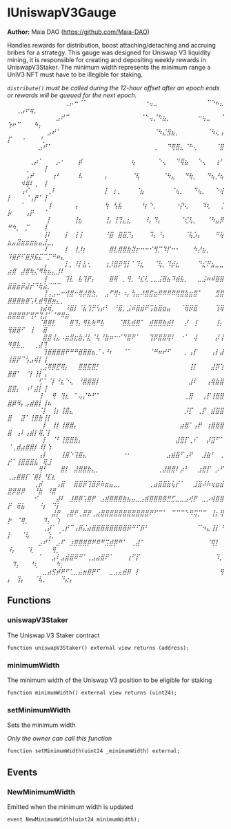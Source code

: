 # IUniswapV3Gauge

**Author:**
Maia DAO (https://github.com/Maia-DAO)

Handles rewards for distribution, boost attaching/detaching
and accruing bribes for a strategy.
This gauge was designed for Uniswap V3 liquidity mining,
it is responsible for creating and depositing weekly
rewards in UniswapV3Staker.
The minimum width represents the minimum range a UniV3 NFT
must have to be illegible for staking.

*`distribute()` must be called during the 12-hour offset after
an epoch ends or rewards will be queued for the next epoch.
⠀⠀⠀⠀⠀⠀⠀⠀⠀⠀⠀⠀⠀⢀⡤⠒⠈⠁⠀⠀⠀⠀⠀⠀⠀⠀⠀⠀⠀⠀⠀⠐⢤⣀⠀⠀⠀⠀⠀⠀⠀⠀⠀⠀⠀⠉⠑⠦⣄⠀⠀⢀⣠⠖⢶⡀⠀⠀⠀⠀⠀⠀⠀⠀⠀
⠀⠀⠀⠀⠀⠀⠀⠀⠀⠀⠀⣠⠞⠉⠀⠀⠀⠀⠀⠀⠀⠀⠀⠀⠀⠀⠀⠀⠀⠀⠈⠑⢤⡈⠳⣦⡀⠀⠀⠀⠀⠀⠀⠒⢦⣀⠀⠀⠈⢱⠖⠉⠀⠀⠀⠳⡄⠀⠀⠀⠀⠀⠀⠀
⠀⠀⠀⠀⠀⠀⠀⠀⠀⣠⠞⠁⠀⠀⠀⠀⠀⠀⠀⠀⠀⠀⠀⠀⠀⠀⠀⠀⠀⠀⠀⠀⠀⠈⠳⣌⣻⣦⡀⠀⠀⠀⠀⠀⠀⠈⠳⢄⢠⡏⠀⠀⠐⠀⠀⠀⠘⡀⠀⠀⠀⠀⠀
⠀⠀⠀⠀⠀⠀⠀⣠⠞⠁⠀⠀⠀⠀⠀⠀⠀⠀⠀⠀⠀⠀⠀⠀⠀⠀⠀⠀⠀⠀⠀⠀⠀⢀⠀⠀⠙⢿⣿⣄⠈⠓⢄⠀⠀⠀⠀⠈⣿⠀⠀⠀⠀⠀⠀⠀⠀⠀⠀⠀⠀⠀⠀
⠀⠀⠀⠀⠀⢀⡴⠁⠀⠀⠀⡠⠂⠀⠀⠀⡾⠀⠀⠀⠀⠀⠀⠀⠀⠀⠀⠀⢦⠀⠀⠀⠀⠀⠑⢄⠀⠀⠙⢿⣦⠀⠀⠑⢄⠀⠀⢰⠃⠀⠀⠀⠀⢀⠀⠀⠀⢸⠀⠀⠀⠀⠀⠀⠀
⠀⠀⠀⠀⢠⠞⠀⠀⠀⠀⢰⠃⠀⠀⠀⠀⠧⠀⠀⠀⠀⠀⡄⠀⠀⠀⠀⠀⠈⢧⠀⠀⠀⠀⠀⠈⠳⣄⠀⠀⠙⢷⡀⠀⠀⠙⢦⡘⢦⠀⠀⠀⠺⢿⠇⢀⠀⢸⠀⠀⠀⠀⠀⠀⠀
⠀⠀⠀⢠⠎⠀⠀⠀⠀⢀⠇⠀⠀⠀⠀⠀⠀⠀⠀⠀⠀⠀⡇⠀⡆⡀⠀⠀⠀⠈⣦⠀⠀⠀⠀⠀⠀⠈⢦⡀⠀⠀⠙⢦⡀⠀⠀⠑⢾⡇⠀⠀⠀⠈⢠⡟⠁⢸⠀⠀⠀⠀⠀⠀⠀
⠀⠀⠀⠁⠀⠀⠀⠀⠀⢸⠀⠀⠀⠀⠀⢠⠀⠀⠀⠀⠀⠀⢳⠀⢣⣧⠀⠀⠀⠀⠘⡆⠑⡀⠀⠀⠀⠀⠐⡝⢄⠀⠀⠀⠹⢆⠀⠀⢈⡷⠀⠀⠀⢠⡟⠀⠀⠈⠀⠀⠀⠀⠀⠀⠀
⠀⠀⠀⠀⠀⠀⠀⠀⠀⡇⠀⠀⠀⠀⠀⢸⣦⠀⠀⠀⠀⠀⢸⡄⢸⢹⣄⣆⠀⠀⠀⠸⡄⠹⡄⠀⠀⠀⠀⠈⢎⢧⡀⠀⠀⠈⠳⣤⡿⠛⠳⡀⠀⡉⠀⠀⠀⢸⠀⠀⠀⠀⠀⠀⠀
⠀⠀⠀⠀⠀⠀⠀⠀⢸⠇⠀⠀⠀⡇⠀⢸⢸⠀⠀⠀⠀⠀⠘⣿⠀⣿⣿⡙⡄⠀⠀⠀⠹⡄⠘⡄⠀⠀⠀⠀⠈⢧⡱⡄⠀⠀⠀⠛⢷⣦⣤⣽⣶⣶⣶⣦⣤⣸⣀⡀⠀⠀⠀⠀⠀
⠀⠀⠀⠀⠀⠀⠀⠀⠸⠀⠀⠀⠀⡇⠀⢸⡸⡆⠀⠀⠀⠀⠀⣿⣇⣿⣿⣷⣽⡖⠒⠒⠊⢻⡉⠹⡏⠒⠂⠀⠀⠀⠳⡜⣦⡀⠀⠀⠀⠹⣿⡟⠋⣿⡻⣯⣍⠉⡉⠛⠶⣄⠀⠀⠀
⠀⠀⠀⠀⠀⠀⠀⠀⢠⠀⠀⠀⠀⡇⡀⠸⡇⣧⢂⠀⠀⠀⢰⡸⣿⡿⢻⡇⠁⠹⣆⠀⠀⠈⢷⡀⠹⡾⣆⠀⠀⠀⠀⠙⣎⠟⣦⣀⣀⣴⣿⠀⣼⣿⢷⣌⠻⢷⣦⣄⣸⠇⠀⠀⠀
⠀⠀⠀⠀⠀⠀⠀⠀⢸⠀⠀⠀⠀⢹⣇⠀⣧⢹⡟⡄⠀⠀⠀⣿⢿⠀⡀⢻⡀⠘⣎⢇⢀⣀⣨⣿⣦⠹⣾⣧⡀⠀⠀⣀⣨⠶⠾⣿⣿⣿⣿⣶⡿⣼⡞⠙⢷⣵⡈⠉⠉⠀⠀⠀⠀
⠀⠀⠀⠀⠀⠀⠀⠀⢸⢠⣠⠤⠒⢺⣿⠒⢿⡼⣿⣳⡀⠀⣠⠋⢿⠆⠰⡄⢳⣤⠼⣿⣯⣶⠿⠿⠿⠿⢿⣿⣷⣶⣿⠁⠀⠀⠀⣻⣿⣿⣿⣿⣷⣿⢡⢇⣾⢻⣿⣶⣄⡀⠀⠀⠀
⠀⠀⠀⠀⠀⠀⠀⢰⣼⢾⡀⠀⠀⠸⣿⡇⠈⣧⢹⡛⢣⡴⠃⠀⠘⣿⡀⣨⠾⣿⣾⠟⢩⣷⣿⣶⣤⠀⠀⠈⢿⡿⣿⠀⠀⠀⠀⢹⢿⣿⣿⣿⣿⠋⢻⠏⢹⣸⠁⠈⠛⠿⣶⠀⠀
⠀⠀⠀⠀⠀⠀⠀⠈⣿⣿⣇⠀⠀⠀⣿⢹⡄⢻⣧⢷⠛⣧⠀⠀⠀⠈⣿⣧⣾⣿⠁⠀⣾⣿⣿⣷⣾⡇⠀⠀⡜⠀⢸⠀⠀⠀⠀⢸⡄⢻⣿⣿⠋⠀⢸⠀⠀⣿⠀⠀⠀⠀⠀⠀
⠀⠀⠀⠀⠀⠀⠀⠀⣿⣿⢸⣄⠠⣶⣻⣖⣷⡘⣇⠈⢧⠘⣷⠶⠒⠊⠙⣿⠟⠁⠀⠀⢹⡿⣿⣿⢿⠇⠀⠐⠁⠀⢼⠀⠀⠀⠀⡼⢸⠻⣿⣧⣀⠀⠀⢀⣼⢹⠀⠀⠀⠀⠀⠀⠀
⠀⠀⠀⠀⠀⠀⠀⠀⢹⣿⣿⣿⣿⠟⠛⠛⣿⣿⣿⣦⡈⠠⠘⠆⠀⠀⠈⠁⠀⠀⠀⠀⠈⠛⠶⠞⠋⠀⠀⠀⡀⢠⡏⠀⠀⠀⢠⡇⣼⢸⣿⡟⠉⢣⣠⢾⡇⢸⠀⠀⠀⠀⠀⠀⠀
⠀⠀⠀⠀⠀⠀⠀⢀⣨⢿⡿⣟⢿⡄⠀⠀⣿⣿⣯⣿⡃⠀⠀⠀⠀⠀⠀⠀⠀⠀⠀⠀⠀⠀⠀⠀⠀⠀⠀⠀⠀⢸⡇⠀⠀⠀⣼⡿⢱⣿⣿⠁⠀⠈⡇⢸⡇⢠⠀⠀⠀⠀⠀⠀⠀
⠀⠀⠀⠀⠀⠀⠀⢋⠁⠈⡇⠘⣆⠑⢄⠀⠘⣿⣿⣿⡇⠀⠀⠀⠀⠀⠀⠀⠀⠀⠀⠀⠀⠀⠀⠀⠀⠀⠀⠀⠀⣸⠇⠀⠀⢠⢿⣷⣿⣿⣿⡄⠀⠰⠃⣼⡇⢸⠀⠀⠀⠀⠀⠀⠀
⠀⠀⠀⠀⠀⠀⠀⢸⠀⠀⢻⠀⢹⣆⠀⠁⢤⡌⠓⠋⠁⠀⠀⠀⠀⠀⠀⠀⠀⠀⠀⠀⠀⠀⠀⠀⠀⠀⠀⠀⢀⣿⠀⠀⢠⡏⢸⣿⣿⣿⡿⠻⡄⣠⣾⣿⡇⢸⠦⠀⠀⠀ ⠀⠀
⠀⠀⠀⠀⠀⠀⠀⠈⡇⠀⢸⡆⢸⣿⣄⠀⠀⠀⠀⠀⠀⠀⠀⠀⠀⠀⠀⠀⠀⠀⠀⠀⠀⠀⠀⠀⠀⠀⠀⠀⡸⡏⠀⢀⡟⠀⣾⣿⣿⣿⠀⠀⣽⠁⢸⣿⣷⢸⡇⠀⠀⠀⠀⠀⠀
⠀⠀⠀⠀⠀⠀⠀⠀⡇⠀⢸⡇⢸⣿⣿⡄⠀⠀⠀⠀⠀⠀⠀⠀⠀⠀⠀⠀⠀⠀⠀⠀⠀⠀⠀⠀⠀⠀⠀⣴⣿⠁⢠⡟⠀⢰⣿⣿⣿⣿⠀⢠⠇⢠⣾⡇⢿⡈⡇⠀⠀⠀⠀⠀⠀
⠀⠀⠀⠀⠀⠀⠀⠀⡇⠀⠈⠃⢸⣿⣿⣷⡄⠀⠀⠀⠀⠀⠀⠀⠀⠀⠀⠀⠀⠀⠀⠀⠀⠀⠀⠀⠀⠀⣼⣿⡏⢀⠎⠀⠀⡼⣽⠋⠁⠈⢀⣾⣴⣿⣿⡇⠸⡇⢱⠀⠀⠀⠀⠀⠀
⠀⠀⠀⠀⠀⠀⠀⢠⡇⠀⠀⠀⢸⣿⠑⢹⣿⣄⠀⠀⠀⠀⠀⠀⠀⠀⠐⠂⠀⠀⠀⠀⠀⠀⠀⠀⣠⣾⣿⠋⢠⠟⠀⠀⣸⣷⠃⠀⢀⡞⠁⢸⣿⣿⣿⣧⠀⢿⣸⠀⠀⠀⠀⠀⠀
⠀⠀⠀⠀⠀⠀⠀⢻⠃⠀⠀⠀⣿⡇⠀⣼⣿⣿⣷⣄⡀⠀⠀⠀⠀⠀⠀⠀⠀⠀⠀⠀⠀⠀⢀⣼⣿⣿⠇⡴⠃⠀⠀⣰⣟⡏⠀⡠⠋⢀⣠⣿⣿⡏⠈⣿⡇⠘⣏⣆⠀⠀⠀⠀
⠀⠀⠀⠀⠀⠀⢀⡾⠀⠀⠀⢠⣿⠀⠀⣿⣿⡿⢹⣿⡿⠷⣶⣤⣀⡀⠀⠀⠀⠀⠀⠀⢀⣴⣿⣿⣷⢧⡞⠁⠀⠀⣸⣿⠼⠷⢶⣶⣾⣿⡿⣿⡿⠀⠀⠘⣷⠀⠸⣿⠀⠀⠀⠀
⠀⠀⠀⠀⠀⠀⠊⠀⠀⠀⠀⣼⠇⠀⣸⣿⡿⢡⣿⡟⠀⣠⣾⣿⣿⣿⣷⣦⣤⣀⣠⣾⣿⣿⣿⣿⣛⣋⣀⣀⣠⢞⡟⠀⣀⡠⢾⣿⣿⡟⠀⢿⣧⠀⠀⠀⠘⡆⠀⠙⡇⠀⠀⠀
⠀⠀⠀⠀⠀⠀⠀⠀⠀⠀⣼⡟⠀⢠⣿⠟⢀⣿⡟⢀⣴⣿⣿⣿⣿⣿⣿⣿⣿⣿⣿⣿⠟⠋⠉⠁⠀⠉⠉⠉⠑⠻⢭⡉⠉⠀⢸⡆⢿⡗⠀⠈⢿⡀⠀⠀⠀⠹⡄⠀⢱⠀⠀⠀⠀
⠀⠀⠀⠀⠀⠀⠀⠀⢀⡼⠁⠀⢀⡞⠉⢠⡿⣌⣴⣿⣿⣿⣿⣿⣿⣿⣿⡿⠛⠋⡿⠃⠀⠀⠀⠀⠀⠀⠀⠀⠀⠀⠀⠉⠲⣄⢸⡇⠘⡇⠀⠀⠈⢧⠀⠀⠀⠀⢱⡀⠈⠀⠀⠀⠀
⠀⠀⠀⠀⠀⠀⠀⣠⠞⠁⠀⣠⠏⠀⣰⣿⣿⣿⡿⠟⠿⠛⣩⣾⡿⠛⠁⠀⢀⣼⠁⠀⠀⠀⠀⠀⠀⠀⠀⠀⠀⠀⠀⠀⠀⠈⢿⡇⠀⠸⡄⠀⠀⠈⢇⠀⠀⠀⠀⢻⡀⠀⠀⠀⠀
⠀⠀⠀⠀⠀⠀⠀⠁⠀⠀⣠⠇⣠⣾⣿⠿⠛⠁⢀⣠⣴⣿⠟⠁⠀⠀⠀⢰⠋⡏⠀⠀⠀⠀⠀⠀⠀⠀⠀⠀⠀⠀⠀⠀⠀⠀⠀⠹⡀⠀⠹⡄⠀⠀⠘⢆⠀⠀⠀⠀⠳⡀⠀⠀⠀
⠀⠀⠀⠀⠀⠀⠀⠀⣀⣴⣫⡾⠟⠋⢁⣀⣤⣶⣿⡟⠋⠀⠀⣀⣠⣤⣾⡿⠀⡇⠀⠀⠀⠀⠀⠀⠀⠀⠀⠀⠀⠀⠀⠀⠀⠀⠀⠀⢻⡄⠀⢹⡄⠀⠀⠈⢧⡀⠀⠀⠀⠙⣔⡄⠀*


## Functions
### uniswapV3Staker

The Uniswap V3 Staker contract


```solidity
function uniswapV3Staker() external view returns (address);
```

### minimumWidth

The minimum width of the Uniswap V3 position to be eligible for staking


```solidity
function minimumWidth() external view returns (uint24);
```

### setMinimumWidth

Sets the minimum width

*Only the owner can call this function*


```solidity
function setMinimumWidth(uint24 _minimumWidth) external;
```

## Events
### NewMinimumWidth
Emitted when the minimum width is updated


```solidity
event NewMinimumWidth(uint24 minimumWidth);
```

